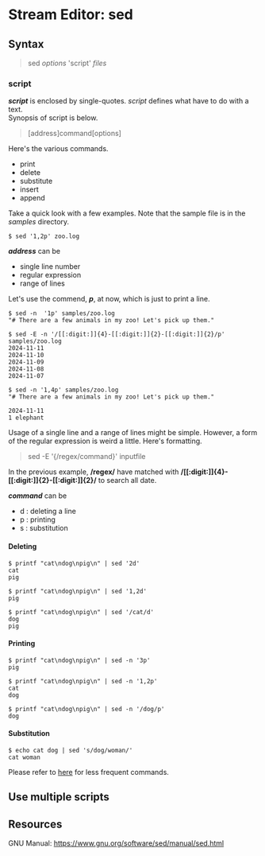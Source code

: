 # Stream Editor: sed



## Syntax
> sed *options* 'script' *files*

### script
***script*** is enclosed by single-quotes. *script* defines what have to do with a text.<br>
Synopsis of script is below.<br>
> [address]command[options]

Here's the various commands.
- print
- delete
- substitute
- insert
- append

Take a quick look with a few examples. Note that the sample file is in the *samples* directory.
```shell
$ sed '1,2p' zoo.log 
```

***address*** can be

- single line number
- regular expression
- range of lines

Let's use the commend, ***p***, at now, which is just to print a line.

```shell
$ sed -n  '1p' samples/zoo.log
"# There are a few animals in my zoo! Let's pick up them."

$ sed -E -n '/[[:digit:]]{4}-[[:digit:]]{2}-[[:digit:]]{2}/p' samples/zoo.log
2024-11-11
2024-11-10
2024-11-09
2024-11-08
2024-11-07

$ sed -n '1,4p' samples/zoo.log
"# There are a few animals in my zoo! Let's pick up them."

2024-11-11
1 elephant
```

Usage of a single line and a range of lines might be simple. However, a form of the regular expression is weird a little. Here's formatting.

> sed -E '{/regex/command}' inputfile

In the previous example, **/regex/** have matched with **/[[:digit:]]{4}-[[:digit:]]{2}-[[:digit:]]{2}/** to search all date.

***command*** can be
- d : deleting a line
- p : printing
- s : substitution

#### Deleting
```shell
$ printf "cat\ndog\npig\n" | sed '2d'
cat
pig

$ printf "cat\ndog\npig\n" | sed '1,2d'
pig

$ printf "cat\ndog\npig\n" | sed '/cat/d'
dog
pig
```

#### Printing
```shell
$ printf "cat\ndog\npig\n" | sed -n '3p'
pig

$ printf "cat\ndog\npig\n" | sed -n '1,2p'
cat
dog

$ printf "cat\ndog\npig\n" | sed -n '/dog/p'
dog
```

#### Substitution
```shell
$ echo cat dog | sed 's/dog/woman/'
cat woman
```

Please refer to [here](https://www.gnu.org/software/sed/manual/sed.html#Other-Commands) for less frequent commands.

## Use multiple scripts


## Resources
GNU Manual: https://www.gnu.org/software/sed/manual/sed.html